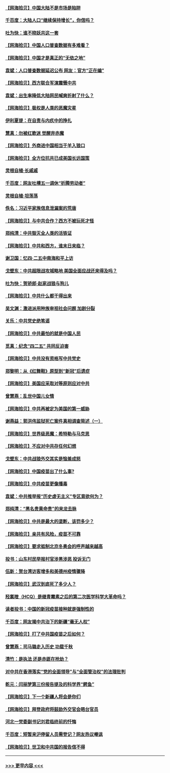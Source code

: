 #### [【网海拾贝】中国大陆不是市场是陷阱](../pages/nsc993/n12920143.md?t=05031151) 
#### [千百度：大陆人口“继续保持增长”，你信吗？](../pages/nsc993/n12918946.md?t=05031151) 
#### [吐为快：谁不晓妖共这一套](../pages/nsc993/n12918941.md?t=05031151) 
#### [【网海拾贝】中国人口普查数据有多难看？](../pages/nsc993/n12917822.md?t=05031151) 
#### [【网海拾贝】中国才是真正的“无依之地”](../pages/nsc993/n12915845.md?t=05031151) 
#### [袁斌：人口普查数据延迟公布 网友：官方“正在编”](../pages/nsc993/n12915748.md?t=05031151) 
#### [【网海拾贝】西方联合军演震慑中共](../pages/nsc993/n12913466.md?t=05031151) 
#### [袁斌：出生率降低大陆网民喊爽折射了什么？](../pages/nsc993/n12913365.md?t=05031151) 
#### [【网海拾贝】极权是人类的恶魔灾星](../pages/nsc993/n12910697.md?t=05031151) 
#### [伊利夏提：在自责与内疚中的挣扎](../pages/nsc993/n12910493.md?t=05031151) 
#### [慧真：勿被红歌迷 觉醒弃赤魔](../pages/nsc993/n12910485.md?t=05031151) 
#### [【网海拾贝】外商进中国相当于羊入狼口](../pages/nsc993/n12908274.md?t=05031151) 
#### [【网海拾贝】全方位抗共已成美国长远国策](../pages/nsc993/n12906878.md?t=05031151) 
#### [灵根自植‧长戚戚](../pages/nsc993/n12905585.md?t=05031151) 
#### [千百度：网友吐槽五一调休“折腾劳动者”](../pages/nsc993/n12905934.md?t=05031151) 
#### [灵根自植‧坦荡荡](../pages/nsc993/n12905562.md?t=05031151) 
#### [佚名：习近平家族信息泄漏案的荒唐](../pages/nsc993/n12904705.md?t=05031151) 
#### [【网海拾贝】与中共合作？西方不被玩死才怪](../pages/nsc993/n12903873.md?t=05031151) 
#### [郑纯清：中共毁灭全人类的活铁证](../pages/nsc993/n12903785.md?t=05031151) 
#### [【网海拾贝】中共和西方，谁末日来临？](../pages/nsc993/n12903482.md?t=05031151) 
#### [谢卫国：忆四‧二五中南海和平上访](../pages/nsc993/n12902192.md?t=05031151) 
#### [戈壁东：中共超限战攻城略地 美国全面应战还来得及吗？](../pages/nsc993/n12902297.md?t=05031151) 
#### [吐为快：贺骄郎‧赵家战狼与狗儿](../pages/nsc993/n12902280.md?t=05031151) 
#### [【网海拾贝】中共什么都干得出来](../pages/nsc993/n12897500.md?t=05031151) 
#### [吴文渊：激进派用种族审视社会问题 加剧分裂](../pages/nsc993/n12893881.md?t=05031151) 
#### [关乐：中共党史绝笔谣](../pages/nsc993/n12897270.md?t=05031151) 
#### [【网海拾贝】中共最怕的就是中国人民](../pages/nsc993/n12894705.md?t=05031151) 
#### [觅真：纪念“四二五” 共同反迫害](../pages/nsc993/n12894553.md?t=05031151) 
#### [【网海拾贝】中共没有资格写中共党史](../pages/nsc993/n12892231.md?t=05031151) 
#### [郑黎明：从《红舞鞋》原型到“新冠”后遗症](../pages/nsc993/n12890469.md?t=05031151) 
#### [【网海拾贝】美国应采取对等原则应对中共](../pages/nsc993/n12889176.md?t=05031151) 
#### [曾慧燕：乱世中国儿女情](../pages/nsc993/n12887931.md?t=05031151) 
#### [【网海拾贝】中共再被定为美国的第一威胁](../pages/nsc993/n12887580.md?t=05031151) 
#### [谢燕益：郭洪伟监狱死亡案件真相调查简述（一）](../pages/nsc993/n12885648.md?t=05031151) 
#### [【网海拾贝】世界级恶魔：希特勒与马克思](../pages/nsc993/n12884062.md?t=05031151) 
#### [【网海拾贝】不应对中共存任何幻想](../pages/nsc993/n12881460.md?t=05031151) 
#### [戈壁东：中共战狼外交其实是恼羞成怒](../pages/nsc993/n12880392.md?t=05031151) 
#### [【网海拾贝】中国疫苗出了什么事?](../pages/nsc993/n12879124.md?t=05031151) 
#### [【网海拾贝】中共疫苗更像播毒](../pages/nsc993/n12876631.md?t=05031151) 
#### [袁斌：中共推举报“历史虚无主义”专区意欲何为？](../pages/nsc993/n12876530.md?t=05031151) 
#### [郑纯清：“黑名贵黄命贵”的来龙去脉](../pages/nsc993/n12875589.md?t=05031151) 
#### [【网海拾贝】中共是最大的垄断，该罚多少？](../pages/nsc993/n12874006.md?t=05031151) 
#### [【网海拾贝】亲共有风险，疫苗不可靠](../pages/nsc993/n12872224.md?t=05031151) 
#### [【网海拾贝】要求抵制北京冬奥会的呼声越来越高](../pages/nsc993/n12868962.md?t=05031151) 
#### [投书：山东村民举报村官涉黑涉恶 投诉无门](../pages/nsc993/n12869726.md?t=05031151) 
#### [伍新：贺台湾访客增多和美德州疫情骤降](../pages/nsc993/n12865651.md?t=05031151) 
#### [【网海拾贝】武汉到底死了多少人？](../pages/nsc993/n12863707.md?t=05031151) 
#### [羟氯喹（HCQ）是继青霉素之后的第二次医学科学大革命吗？](../pages/nsc993/n12638564.md?t=05031151) 
#### [读者投书：中国的新冠疫苗接种就是强制性的](../pages/nsc993/n12859932.md?t=05031151) 
#### [千百度：网友揭中共治下的新疆“毫无人权”](../pages/nsc993/n12858385.md?t=05031151) 
#### [【网海拾贝】打了中共国疫苗之后如何？](../pages/nsc993/n12857866.md?t=05031151) 
#### [曾慧燕：司马璐走入历史 功载千秋](../pages/nsc993/n12856996.md?t=05031151) 
#### [清竹：是执法 还是赤匪在抢劫？](../pages/nsc993/n12856952.md?t=05031151) 
#### [对中共在香港落实“党的全面领导”与“全面管治权”的法理批判](../pages/nsc993/n12856929.md?t=05031151) 
#### [乾元：闫丽梦第三份报告提及的科学界“鳄鱼”](../pages/nsc993/n12855985.md?t=05031151) 
#### [【网海拾贝】下一个新疆人将会是你们](../pages/nsc993/n12855864.md?t=05031151) 
#### [【网海拾贝】拜登政府将鼓励外交官会晤台官员](../pages/nsc993/n12853615.md?t=05031151) 
#### [河北一党委副书记刘君临终前的忏悔](../pages/nsc993/n12849420.md?t=05031151) 
#### [千百度：短暂来沪停留人员需登记？网友热议嘲讽](../pages/nsc993/n12853497.md?t=05031151) 
#### [【网海拾贝】世卫和中共国的报告信不得](../pages/nsc993/n12850902.md?t=05031151) 

----
#### [ >>> 更早内容 <<< ](../indexes/nsc993-earlier.md)

